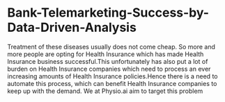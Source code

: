 # Bank-Telemarketing-Success-by-Data-Driven-Analysis
Treatment of these diseases usually does not come cheap. So more and more people are opting for Health Insurance which has made Health Insurance business successful.This unfortunately has also put a lot of burden on Health Insurance companies which need to process an ever increasing amounts of Health Insurance policies.Hence there is a need to automate this process, which can benefit  Health Insurance companies to keep up with the demand. We at Physio.ai aim to target this problem
